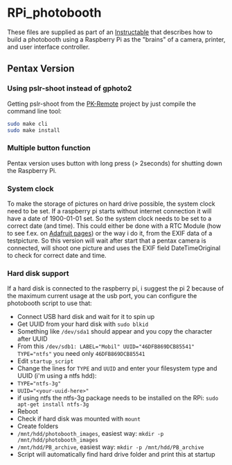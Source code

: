 RPi_photobooth
==============

These files are supplied as part of an [Instructable](http://www.instructables.com/id/Raspberry-Pi-photo-booth-controller/) that describes how to build a photobooth using a Raspberry Pi as the "brains" of a camera, printer, and user interface controller.

## Pentax Version
### Using pslr-shoot instead of gphoto2
Getting pslr-shoot from the [PK-Remote](https://sourceforge.net/projects/pkremote/) project by just compile the command line tool:
```bash
sudo make cli
sudo make install
```

### Multiple button function
Pentax version uses button with long press (> 2seconds) for shutting down the Raspberry Pi.

### System clock
To make the storage of pictures on hard drive possible, the system clock need to be set.  If a raspberry pi starts without internet connection it will have a date of 1900-01-01 set. So the system clock needs to be set to a correct date (and time). This could either be done with a RTC Module (how to see f.ex. on [Adafruit pages](https://learn.adafruit.com/adding-a-real-time-clock-to-raspberry-pi)) or the way i do it, from the EXIF data of a testpicture. So this version will wait after start that a pentax camera is connected, will shoot one picture and uses the EXIF field DateTimeOriginal to check for correct date and time.

### Hard disk support
If a hard disk is connected to the raspberry pi, i suggest the pi 2 because of the maximum current usage at the usb port, you can configure
the photobooth script to use that:

* Connect USB hard disk and wait for it to spin up
* Get UUID from your hard disk with `sudo blkid`
 * Something like `/dev/sda1` should appear and you copy the character after UUID
 * From this `/dev/sdb1: LABEL="Mobil" UUID="46DFB869DCB85541" TYPE="ntfs"` you need only `46DFB869DCB85541`
* Edit `startup_script`
 * Change the lines for `TYPE` and `UUID` and enter your filesystem type and UUID (i'm using a ntfs hdd):
  * `TYPE="ntfs-3g"`
  * `UUID="<your-uuid-here>"`
  * if using ntfs the ntfs-3g package needs to be installed on the RPi: `sudo apt-get install ntfs-3g`
* Reboot
* Check if hard disk was mounted with `mount`
* Create folders
 * `/mnt/hdd/photobooth_images`, easiest way: `mkdir -p /mnt/hdd/photobooth_images`
 * `/mnt/hdd/PB_archive`, easiest way: `mkdir -p /mnt/hdd/PB_archive`
* Script will automatically find hard drive folder and print this at startup
